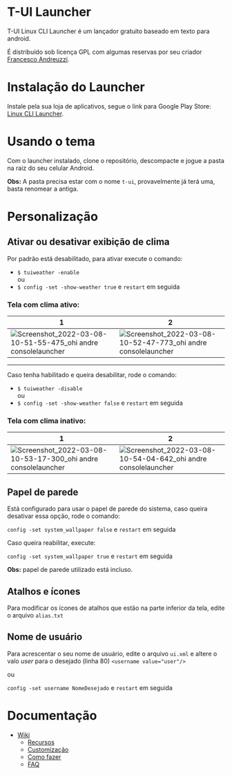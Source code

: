 # T-UI Launcher
T-UI Linux CLI Launcher é um lançador gratuito baseado em texto para android.

É distribuído sob licença GPL com algumas reservas por seu criador [Francesco Andreuzzi](https://github.com/fAndreuzzi).

# Instalação do Launcher
Instale pela sua loja de aplicativos, segue o link para Google Play Store: [Linux CLI Launcher](https://play.google.com/store/apps/details?id=ohi.andre.consolelauncher&hl=pt-BR).

# Usando o tema
Com o launcher instalado, clone o repositório, descompacte e jogue a pasta na raiz do seu celular Android.<br>

**Obs:** A pasta precisa estar com o nome `t-ui`, provavelmente já terá uma, basta renomear a antiga.

# Personalização
## Ativar ou desativar exibição de clima
Por padrão está desabilitado, para ativar execute o comando:
* `$ tuiweather -enable`<br>
ou
* `$ config -set -show-weather true` e `restart` em seguida

### Tela com clima ativo:

|1|2|
|-|-|
|![Screenshot_2022-03-08-10-51-55-475_ohi andre consolelauncher](https://user-images.githubusercontent.com/84329097/157251902-562557bc-db93-4506-9ba1-fc1bf07a078e.jpg)|![Screenshot_2022-03-08-10-52-47-773_ohi andre consolelauncher](https://user-images.githubusercontent.com/84329097/157251926-69d56091-3d6a-4de7-9c0f-b4c2b6029f09.jpg)|

<hr>

Caso tenha habilitado e queira desabilitar, rode o comando:

* `$ tuiweather -disable`<br>
ou
* `$ config -set -show-weather false` e `restart` em seguida

### Tela com clima inativo:

|1|2|
|-|-|
|![Screenshot_2022-03-08-10-53-17-300_ohi andre consolelauncher](https://user-images.githubusercontent.com/84329097/157251992-1b07625c-4c06-4ad3-8331-ca21258c35ba.jpg)|![Screenshot_2022-03-08-10-54-04-642_ohi andre consolelauncher](https://user-images.githubusercontent.com/84329097/157252011-e600d63a-8ef6-487d-bd05-81b8462000c7.jpg)

## Papel de parede
Está configurado para usar o papel de parede do sistema, caso queira desativar essa opção, rode o comando:

`config -set system_wallpaper false` e `restart` em seguida<br>

Caso queira reabilitar, execute:

`config -set system_wallpaper true` e `restart` em seguida

**Obs:** papel de parede utilizado está incluso.

## Atalhos e ícones
Para modificar os ícones de atalhos que estão na parte inferior da tela, edite o arquivo `alias.txt`

## Nome de usuário
Para acrescentar o seu nome de usuário, edite o arquivo `ui.xml` e altere o valo *user* para o desejado (linha 80)
`<username value="user"/>`

ou

`config -set username NomeDesejado` e `restart` em seguida<br>

# Documentação
* [Wiki](https://github.com/fAndreuzzi/TUI-ConsoleLauncher/wiki)
   * [Recursos](https://github.com/fAndreuzzi/TUI-ConsoleLauncher/wiki#features)
   * [Customização](https://github.com/fAndreuzzi/TUI-ConsoleLauncher/wiki#customization)
   * [Como fazer](https://github.com/fAndreuzzi/TUI-ConsoleLauncher/wiki#how-to)
  * [FAQ](https://github.com/fAndreuzzi/TUI-ConsoleLauncher/wiki#faq)

